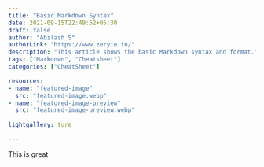 ```yaml
---
title: "Basic Markdown Syntax"
date: 2021-09-15T22:49:52+05:30
draft: false
author: "Abilash S"
authorLink: "https://www.zeryie.in/"
description: "This article shows the basic Markdown syntax and format." 
tags: ["Markdown", "Cheatsheet"]
categories: ["CheatSheet"]

resources:
- name: "featured-image"
  src: "featured-image.webp"
- name: "featured-image-preview"
  src: "featured-image-preview.webp"
  
lightgallery: ture

---
```


This is great
